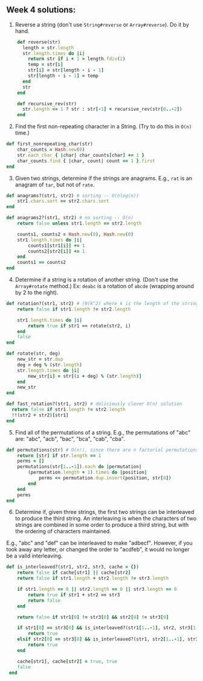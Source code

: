 ## Week 4 solutions:
1. Reverse a string (don't use `String#reverse` or `Array#reverse`). Do it by hand.

  ```ruby
      def reverse(str)
        length = str.length
        str.length.times do |i|
          return str if i + 1 > length.fdiv(2)
          temp = str[i]
          str[i] = str[length - i - 1]
          str[length - i - 1] = temp
        end
        str
      end

      def recursive_rev(str)
        str.length <= 1 ? str : str[-1] + recursive_rev(str[0..-2])
      end
  ```
2. Find the first non-repeating character in a String. (Try to do this in `O(n)` time.)

  ```ruby
  def first_nonrepeating_char(str)
      char_counts = Hash.new(0)
      str.each_char { |char| char_counts[char] += 1 }
      char_counts.find { |char, count| count == 1 }.first
  end
  ```

3. Given two strings, determine if the strings are anagrams. E.g., `rat` is an anagram of `tar`, but not of `rate`.

  ```ruby
  def anagrams?(str1, str2) # sorting -- O(nlog(n))
      str1.chars.sort == str2.chars.sort
  end

  def anagrams2?(str1, str2) # no sorting -- O(n)
      return false unless str1.length == str2.length

      counts1, counts2 = Hash.new(0), Hash.new(0)
      str1.length.times do |i|
          counts1[str1[i]] += 1
          counts2[str2[i]] += 1
      end
      counts1 == counts2
  end
  ```

4. Determine if a string is a rotation of another string. (Don't use the `Array#rotate` method.) Ex: `deabc` is a rotation of `abcde` (wrapping around by 2 to the right).

  ```ruby
  def rotation?(str1, str2) # (O(k^2) where k is the length of the strings)
      return false if str1.length != str2.length

      str1.length.times do |i|
          return true if str1 == rotate(str2, i)
      end
      false
  end

  def rotate(str, deg)
      new_str = str.dup
      deg = deg % (str.length)
      str.length.times do |i|
          new_str[i] = str[(i + deg) % (str.length)]
      end
      new_str
  end

  def fast_rotation?(str1, str2) # deliciously clever O(n) solution
    return false if str1.length != str2.length
    !!(str2 + str2)[str1]
  end
  ```

5. Find all of the permutations of a string. E.g., the permutations of "abc" are: "abc", "acb", "bac", "bca", "cab", "cba".

  ```ruby
  def permutations(str) # O(n!), since there are n factorial permutations
      return [str] if str.length == 1
      perms = []
      permutations(str[1..-1]).each do |permutation|
          (permutation.length + 1).times do |position|
              perms << permutation.dup.insert(position, str[0])
          end
      end
      perms
  end
  ```

6. Determine if, given three strings, the first two strings can be interleaved to produce the third string. An interleaving is when the characters of two strings are combined in some order to produce a third string, but with the ordering of characters maintained.

  E.g., "abc" and "def" can be interleaved to make "adbecf". However, if you took away any letter, or changed the order to "acdfeb", it would no longer be a valid interleaving.

 ```ruby
 def is_interleaved?(str1, str2, str3, cache = {})
     return false if cache[str1] || cache[str2]
     return false if str1.length + str2.length != str3.length

     if str1.length == 0 || str2.length == 0 || str3.length == 0
         return true if str1 + str2 == str3
         return false
     end

     return false if str1[0] != str3[0] && str2[0] != str3[0]

     if str1[0] == str3[0] && is_interleaved?(str1[1..-1], str2, str3[1..-1], cache)
         return true
     elsif str2[0] == str3[0] && is_interleaved?(str1, str2[1..-1], str3[1..-1], cache)
         return true
     end

     cache[str1], cache[str2] = true, true
     false
  end
  ```
